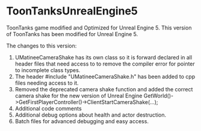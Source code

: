 # ToonTanksUnrealEngine5
 ToonTanks game modified and Optimized for Unreal Engine 5.
 This version of ToonTanks has been modified for Unreal Engine 5. 

 The changes to this version: 

 1. UMatineeCameraShake has its own class so it is forward declared in all header files that need access to to remove the compiler error for pointer to incomplete class types.
 2. The header #include "UMatineeCameraShake.h" has been added to cpp files needing access to it.
 3. Removed the deprecated camera shake function and added the correct camera shake for the new version of Unreal Engine 
    GetWorld()->GetFirstPlayerController()->ClientStartCameraShake(...);
 4. Additional code comments 
 5. Additional debug options about health and actor destruction. 
 6. Batch files for advanced debugging and easy access. 
 
